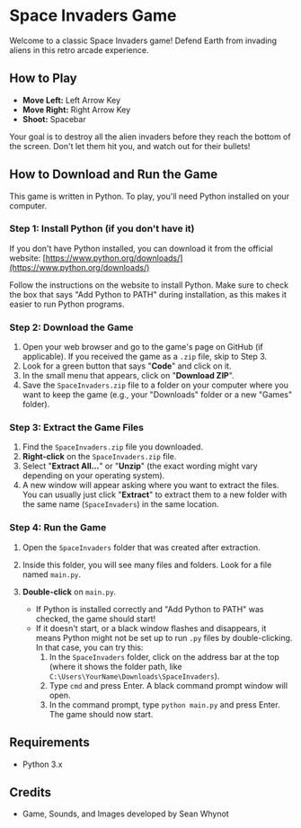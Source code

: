 # Space Invaders Game

Welcome to a classic Space Invaders game! Defend Earth from invading aliens in this retro arcade experience.

## How to Play

*   **Move Left:** Left Arrow Key
*   **Move Right:** Right Arrow Key
*   **Shoot:** Spacebar

Your goal is to destroy all the alien invaders before they reach the bottom of the screen. Don't let them hit you, and watch out for their bullets!

## How to Download and Run the Game

This game is written in Python. To play, you'll need Python installed on your computer.

### Step 1: Install Python (if you don't have it)

If you don't have Python installed, you can download it from the official website: [https://www.python.org/downloads/](https://www.python.org/downloads/)

Follow the instructions on the website to install Python. Make sure to check the box that says "Add Python to PATH" during installation, as this makes it easier to run Python programs.

### Step 2: Download the Game

1.  Open your web browser and go to the game's page on GitHub (if applicable). If you received the game as a `.zip` file, skip to Step 3.
2.  Look for a green button that says "**Code**" and click on it.
3.  In the small menu that appears, click on "**Download ZIP**".
4.  Save the `SpaceInvaders.zip` file to a folder on your computer where you want to keep the game (e.g., your "Downloads" folder or a new "Games" folder).

### Step 3: Extract the Game Files

1.  Find the `SpaceInvaders.zip` file you downloaded.
2.  **Right-click** on the `SpaceInvaders.zip` file.
3.  Select "**Extract All...**" or "**Unzip**" (the exact wording might vary depending on your operating system).
4.  A new window will appear asking where you want to extract the files. You can usually just click "**Extract**" to extract them to a new folder with the same name (`SpaceInvaders`) in the same location.

### Step 4: Run the Game

1.  Open the `SpaceInvaders` folder that was created after extraction.
2.  Inside this folder, you will see many files and folders. Look for a file named `main.py`.
3.  **Double-click** on `main.py`.

    *   If Python is installed correctly and "Add Python to PATH" was checked, the game should start!
    *   If it doesn't start, or a black window flashes and disappears, it means Python might not be set up to run `.py` files by double-clicking. In that case, you can try this:
        1.  In the `SpaceInvaders` folder, click on the address bar at the top (where it shows the folder path, like `C:\Users\YourName\Downloads\SpaceInvaders`).
        2.  Type `cmd` and press Enter. A black command prompt window will open.
        3.  In the command prompt, type `python main.py` and press Enter.
            The game should now start.

## Requirements

*   Python 3.x

## Credits

*   Game, Sounds, and Images developed by Sean Whynot